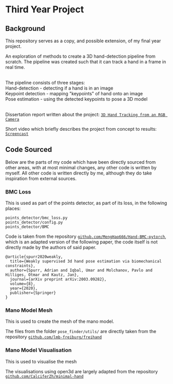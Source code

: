 # Third Year Project

## Background

This repository serves as a copy, and possible extension, of my final year project.

An exploration of methods to create a 3D hand-detection pipeline from scratch. The pipeline was created such that it can track a hand in a frame in real time.
<br><br>

The pipeline consists of three stages:
<br>
Hand-detection - detecting if a hand is in an image 
<br>
Keypoint detection - mapping "keypoints" of hand onto an image
<br>
Pose estimation - using the detected keypoints to pose a 3D model
<br><br>

Dissertation report written about the project: [`3D Hand Tracking from an RGB Camera`](Extra_Files/Ryan_Karibwami_Report.pdf)

Short video which briefly describes the project from concept to results: [`Screencast`](Extra_Files/Ryan_Karibwami_Screencast.mp4)

## Code Sourced

Below are the parts of my code which have been directly sourced from other areas, with at most minimal changes, any other code is written by myself. All other code is written directly by me, although they do take inspiration from external sources. 

### BMC Loss

This is used as part of the points detector, as part of its loss, in the following places:

```
points_detector/bmc_loss.py
points_detector/config.py
points_detector/BMC
```

Code is taken from the repository [`github.com/MengHao666/Hand-BMC-pytorch`](https://github.com/MengHao666/Hand-BMC-pytorch), which is an adapted version of the following paper, the code itself is not directly made by the authors of said paper.
```
@article{spurr2020weakly,
  title={Weakly supervised 3d hand pose estimation via biomechanical constraints},
  author={Spurr, Adrian and Iqbal, Umar and Molchanov, Pavlo and Hilliges, Otmar and Kautz, Jan},
  journal={arXiv preprint arXiv:2003.09282},
  volume={8},
  year={2020},
  publisher={Springer}
}
```

### Mano Model Mesh

This is used to create the mesh of the mano model.

The files from the folder `pose_finder/utils/` are directly taken from the repository [`github.com/lmb-freiburg/freihand`](https://github.com/lmb-freiburg/freihand)

### Mano Model Visualisation

This is used to visualise the mesh

The visualisations using open3d are largely adapted from the repository [`github.com/CalciferZh/minimal-hand`](https://github.com/CalciferZh/minimal-hand)

